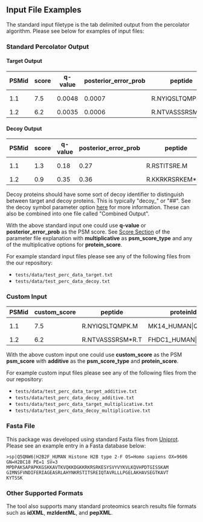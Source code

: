 ## Input File Examples
The standard input filetype is the tab delimited output from the percolator algorithm. Please see below for examples of input files:
### Standard Percolator Output

#### Target Output
| PSMid | score | q-value | posterior_error_prob | peptide | proteinIds |  |  |  |
|---|---|---|---|---|---|---|---|---|
| 1.1 | 7.5 | 0.0048 | 0.0007 | R.NYIQSLTQMPK.M | MK14_HUMAN\|Q16539 | MK14_HUMAN\|Q16539-2 | MK14_HUMAN\|Q16539-3 |  |
| 1.2 | 6.2 | 0.0035 | 0.0006 | R.NTVASSSRSM*R.T | FHDC1_HUMAN\|Q9C0D6 |  |  |  |


#### Decoy Output
| PSMid | score | q-value | posterior_error_prob | peptide | proteinIds |  |  |  |
|---|---|---|---|---|---|---|---|---|
| 1.1 | 1.3 | 0.18 | 0.27 | R.RSTITSRE.M | decoy_MK14_HUMAN\|Q16539 | decoy_MK14_HUMAN\|Q16539-2 | decoy_MK14_HUMAN\|Q16539-3 |  |
| 1.2 | 0.9 | 0.35 | 0.36 | R.KKRKRSRKEM*R.T | decoy_FHDC1_HUMAN\|Q9C0D6 |  |  |  |

Decoy proteins should have some sort of decoy identifier to distinguish between target and decoy proteins. This is typically "decoy_" or "##". See the decoy symbol parameter option [here](parameters.md#identifiers) for more information. 
These can also be combined into one file called "Combined Output".

With the above standard input one could use __q-value__ or __posterior_error_prob__ as the PSM score. See [Score Section](parameters.md#score) of the parameter file explanation with __multiplicative__ as __psm_score_type__ and any of the multiplicative options for __protein_score__.

For example standard input files please see any of the following files from the our repository:

- `tests/data/test_perc_data_target.txt`
- `tests/data/test_perc_data_decoy.txt`

### Custom Input
| PSMid | custom_score | peptide | proteinIds |  | 
|---|---|---|---|---|
| 1.1 | 7.5 | R.NYIQSLTQMPK.M | MK14_HUMAN\|Q16539 | MK14_HUMAN\|Q16539-2 | MK14_HUMAN\|Q16539-3 |  |
| 1.2 | 6.2 |  R.NTVASSSRSM*R.T | FHDC1_HUMAN\|Q9C0D6 |  |  | 

With the above custom input one could use __custom_score__ as the PSM __psm_score__ with __additive__ as the __psm_score_type__ and __protein_score__.

For example custom input files please see any of the following files from the our repository:

- `tests/data/test_perc_data_target_additive.txt`
- `tests/data/test_perc_data_decoy_additive.txt`
- `tests/data/test_perc_data_target_multiplicative.txt`
- `tests/data/test_perc_data_decoy_multiplicative.txt`

### Fasta File
This package was developed using standard Fasta files from [Uniprot](https://www.uniprot.org/).
Please see an example entry in a Fasta database below:
```text
>sp|Q5QNW6|H2B2F_HUMAN Histone H2B type 2-F OS=Homo sapiens OX=9606 GN=H2BC18 PE=1 SV=3
MPDPAKSAPAPKKGSKKAVTKVQKKDGKKRKRSRKESYSVYVYKVLKQVHPDTGISSKAM
GIMNSFVNDIFERIAGEASRLAHYNKRSTITSREIQTAVRLLLPGELAKHAVSEGTKAVT
KYTSSK
```

### Other Supported Formats
The tool also supports many standard proteomics search results file formats such as __idXML__, __mzIdentML__, and __pepXML__.